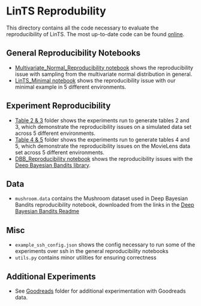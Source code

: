 # LinTS Reprodubility
This directory contains all the code necessary to evaluate the reproducibility of LinTS. The most up-to-date code can be found [online](https://github.com/fidelity/mabwiser/tree/master/examples/lints_reproducibility).


## General Reproducibility Notebooks
- [Multivariate_Normal_Reproducibility notebook](Multivariate_Normal_Reproducibility.ipynb) shows the reproducibility issue with sampling from the multivariate normal distribution in general.
- [LinTS_Minimal notebook](LinTS_Minimal.ipynb) shows the reproducibility issue with our minimal example in 5 different environments.

## Experiment Reproducibility
- [Table 2 & 3](table_2_3) folder shows the experiments run to generate tables 2 and 3, which demonstrate the reproducibility issues on a simulated data set across 5 different environments.
- [Table 4 & 5](table_4_5) folder shows the experiments run to generate tables 4 and 5, which demonstrate the reproducibility issues on the MovieLens data set across 5 different environments.
- [DBB_Reproducibility notebook](DBB_Reproducibility.ipynb) shows the reproducibility issues with the [Deep Bayesian Bandits library](https://github.com/tensorflow/models/tree/archive/research/deep_contextual_bandits).

## Data
- `mushroom.data` contains the Mushroom dataset used in Deep Bayesian Bandits reproducibility notebook, downloaded from the links in the [Deep Bayesian Bandits Readme](https://github.com/tensorflow/models/tree/36101ab4095065a4196ff4f6437e94f0d91df4e9/research/deep_contextual_bandits)

## Misc
- `example_ssh_config.json` shows the config necessary to run some of the experiments over ssh in the general reproducibility notebooks
- `utils.py` contains minor utilities for ensuring correctness

## Additional Experiments
- See [Goodreads](goodreads) folder for additional experimentation with Goodreads data.
